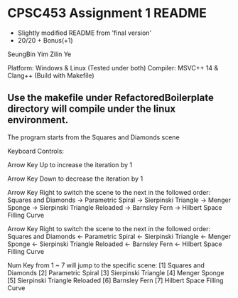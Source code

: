 # CPSC453 Assignment 1 README

* Slightly modified README from 'final version'
* 20/20 + Bonus(+1)

SeungBin Yim
Zilin Ye

Platform: Windows & Linux (Tested under both)
Compiler: MSVC++ 14 & Clang++ (Build with Makefile)

Use the makefile under RefactoredBoilerplate directory will compile under the linux environment.
----------
The program starts from the Squares and Diamonds scene

Keyboard Controls:

Arrow Key Up to increase the iteration by 1

Arrow Key Down to decrease the iteration by 1

Arrow Key Right to switch the scene to the next in the followed order:
	Squares and Diamonds -> Parametric Spiral -> Sierpinski Triangle -> Menger Sponge -> Sierpinski Triangle Reloaded -> Barnsley Fern -> Hilbert Space Filling Curve

Arrow Key Right to switch the scene to the next in the followed order:
	Squares and Diamonds <- Parametric Spiral <- Sierpinski Triangle <- Menger Sponge <- Sierpinski Triangle Reloaded <- Barnsley Fern <- Hilbert Space Filling Curve

Num Key from 1 ~ 7 will jump to the specific scene:
	[1] Squares and Diamonds
	[2] Parametric Spiral
	[3] Sierpinski Triangle
	[4] Menger Sponge
	[5] Sierpinski Triangle Reloaded
	[6] Barnsley Fern
	[7] Hilbert Space Filling Curve